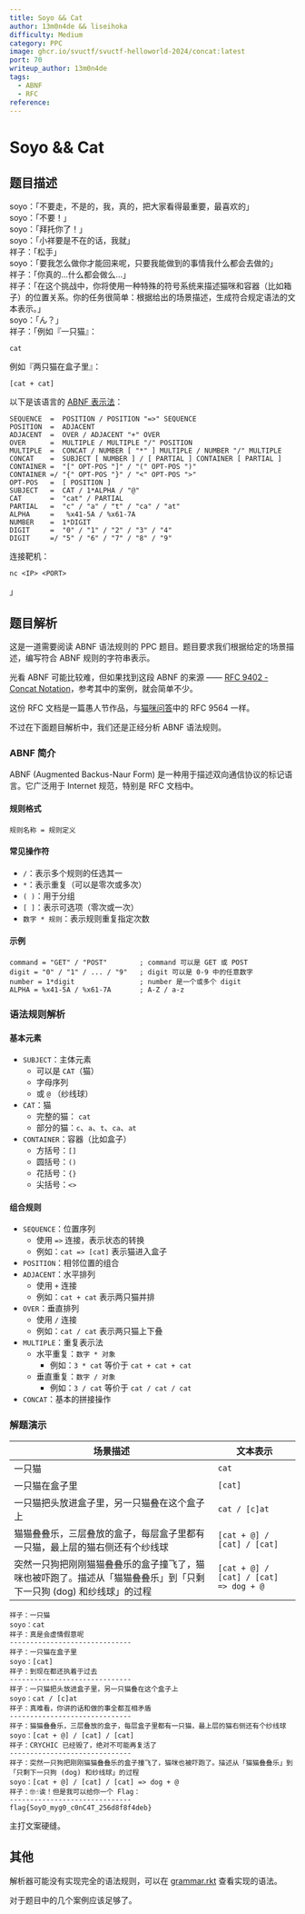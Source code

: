 ```yaml
---
title: Soyo && Cat
author: 13m0n4de && liseihoka
difficulty: Medium
category: PPC
image: ghcr.io/svuctf/svuctf-helloworld-2024/concat:latest
port: 70
writeup_author: 13m0n4de
tags:
  - ABNF
  - RFC
reference:
---
```


# Soyo && Cat

## 题目描述

soyo：「不要走，不是的，我，真的，把大家看得最重要，最喜欢的」\
soyo：「不要！」\
soyo：「拜托你了！」\
soyo：「小祥要是不在的话，我就」\
祥子：「松手」\
soyo：「要我怎么做你才能回来呢，只要我能做到的事情我什么都会去做的」\
祥子：「你真的...什么都会做么...」\
祥子：「在这个挑战中，你将使用一种特殊的符号系统来描述猫咪和容器（比如箱子）的位置关系。你的任务很简单：根据给出的场景描述，生成符合规定语法的文本表示。」\
soyo：「ん？」\
祥子：「例如『一只猫』：

```
cat
```

例如『两只猫在盒子里』：

```
[cat + cat]
```

以下是该语言的 [ABNF 表示法](https://zh.wikipedia.org/wiki/%E6%89%A9%E5%85%85%E5%B7%B4%E7%A7%91%E6%96%AF%E8%8C%83%E5%BC%8F)：

```abnf
SEQUENCE  =  POSITION / POSITION "=>" SEQUENCE
POSITION  =  ADJACENT
ADJACENT  =  OVER / ADJACENT "+" OVER
OVER      =  MULTIPLE / MULTIPLE "/" POSITION
MULTIPLE  =  CONCAT / NUMBER [ "*" ] MULTIPLE / NUMBER "/" MULTIPLE
CONCAT    =  SUBJECT [ NUMBER ] / [ PARTIAL ] CONTAINER [ PARTIAL ]
CONTAINER =  "[" OPT-POS "]" / "(" OPT-POS ")"
CONTAINER =/ "{" OPT-POS "}" / "<" OPT-POS ">"
OPT-POS   =  [ POSITION ]
SUBJECT   =  CAT / 1*ALPHA / "@"
CAT       =  "cat" / PARTIAL
PARTIAL   =  "c" / "a" / "t" / "ca" / "at"
ALPHA     =   %x41-5A / %x61-7A
NUMBER    =  1*DIGIT
DIGIT     =  "0" / "1" / "2" / "3" / "4"
DIGIT     =/ "5" / "6" / "7" / "8" / "9"
```

连接靶机：

```
nc <IP> <PORT>
```

」

## 题目解析

这是一道需要阅读 ABNF 语法规则的 PPC 题目。题目要求我们根据给定的场景描述，编写符合 ABNF 规则的字符串表示。

光看 ABNF 可能比较难，但如果找到这段 ABNF 的来源 —— [RFC 9402 - Concat Notation](https://datatracker.ietf.org/doc/html/rfc9402)，参考其中的案例，就会简单不少。

这份 RFC 文档是一篇愚人节作品，与[猫咪问答](../../misc/neko_quiz/README.md)中的 RFC 9564 一样。

不过在下面题目解析中，我们还是正经分析 ABNF 语法规则。

### ABNF 简介

ABNF (Augmented Backus-Naur Form) 是一种用于描述双向通信协议的标记语言。它广泛用于 Internet 规范，特别是 RFC 文档中。

#### 规则格式

```abnf
规则名称 = 规则定义
```

#### 常见操作符

- `/`：表示多个规则的任选其一
- `*`：表示重复（可以是零次或多次）
- `( )`：用于分组
- `[ ]`：表示可选项（零次或一次）
- `数字 * 规则`：表示规则重复指定次数

#### 示例

```abnf
command = "GET" / "POST"        ; command 可以是 GET 或 POST
digit = "0" / "1" / ... / "9"   ; digit 可以是 0-9 中的任意数字
number = 1*digit                ; number 是一个或多个 digit
ALPHA = %x41-5A / %x61-7A       ; A-Z / a-z
```

### 语法规则解析

#### 基本元素

- `SUBJECT`：主体元素
    - 可以是 `CAT`（猫）
    - 字母序列
    - 或 `@` （纱线球）
- `CAT`：猫
    - 完整的猫： `cat`
    - 部分的猫：`c`、`a`、`t`、`ca`、`at`
- `CONTAINER`：容器（比如盒子）
    - 方括号：`[]`
    - 圆括号：`()`
    - 花括号：`{}`
    - 尖括号：`<>`

#### 组合规则

- `SEQUENCE`：位置序列
    - 使用 `=>` 连接，表示状态的转换
    - 例如：`cat => [cat]` 表示猫进入盒子
- `POSITION`：相邻位置的组合
- `ADJACENT`：水平排列
    - 使用 `+` 连接
    - 例如：`cat + cat` 表示两只猫并排
- `OVER`：垂直排列
    - 使用 `/` 连接
    - 例如：`cat / cat` 表示两只猫上下叠
- `MULTIPLE`：重复表示法
    - 水平重复：`数字 * 对象`
        - 例如：`3 * cat` 等价于 `cat + cat + cat`
    - 垂直重复：`数字 / 对象`
        - 例如：`3 / cat` 等价于 `cat / cat / cat`
- `CONCAT`：基本的拼接操作

### 解题演示

| 场景描述                                                          | 文本表示                                   |
| ------------------------------------------------------------- | -------------------------------------- |
| 一只猫                                                           | `cat`                                  |
| 一只猫在盒子里                                                       | `[cat]`                                |
| 一只猫把头放进盒子里，另一只猫叠在这个盒子上                                        | `cat / [c]at`                          |
| 猫猫叠叠乐，三层叠放的盒子，每层盒子里都有一只猫，最上层的猫右侧还有个纱线球                        | `[cat + @] / [cat] / [cat]`            |
| 突然一只狗把刚刚猫猫叠叠乐的盒子撞飞了，猫咪也被吓跑了。描述从「猫猫叠叠乐」到「只剩下一只狗 (dog) 和纱线球」的过程 | `[cat + @] / [cat] / [cat] => dog + @` |

```
祥子：一只猫
soyo：cat
祥子：真是会虚情假意呢
------------------------------
祥子：一只猫在盒子里
soyo：[cat]
祥子：到现在都还执着于过去
------------------------------
祥子：一只猫把头放进盒子里，另一只猫叠在这个盒子上
soyo：cat / [c]at
祥子：真难看，你讲的话和做的事全都互相矛盾
------------------------------
祥子：猫猫叠叠乐，三层叠放的盒子，每层盒子里都有一只猫，最上层的猫右侧还有个纱线球
soyo：[cat + @] / [cat] / [cat]
祥子：CRYCHIC 已经毁了，绝对不可能再复活了
------------------------------
祥子：突然一只狗把刚刚猫猫叠叠乐的盒子撞飞了，猫咪也被吓跑了。描述从「猫猫叠叠乐」到「只剩下一只狗 (dog) 和纱线球」的过程
soyo：[cat + @] / [cat] / [cat] => dog + @
祥子：🤓☝️诶！但是我可以给你一个 Flag：
------------------------------
flag{SoyO_myg0_c0nC4T_256d8f8f4deb}
```

主打文案硬缝。

## 其他

解析器可能没有实现完全的语法规则，可以在 [grammar.rkt](./build/src/grammar.rkt) 查看实现的语法。

对于题目中的几个案例应该足够了。
